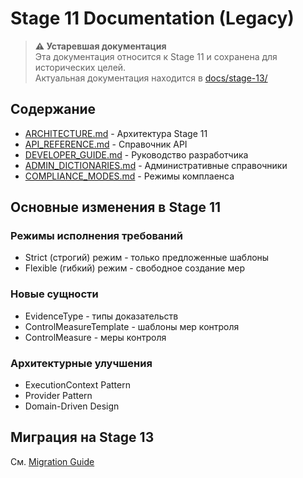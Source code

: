 # Stage 11 Documentation (Legacy)

> **⚠️ Устаревшая документация**  
> Эта документация относится к Stage 11 и сохранена для исторических целей.  
> Актуальная документация находится в [docs/stage-13/](../../stage-13/)

## Содержание

- [ARCHITECTURE.md](./ARCHITECTURE.md) - Архитектура Stage 11
- [API_REFERENCE.md](./API_REFERENCE.md) - Справочник API
- [DEVELOPER_GUIDE.md](./DEVELOPER_GUIDE.md) - Руководство разработчика
- [ADMIN_DICTIONARIES.md](./ADMIN_DICTIONARIES.md) - Административные справочники
- [COMPLIANCE_MODES.md](./COMPLIANCE_MODES.md) - Режимы комплаенса

## Основные изменения в Stage 11

### Режимы исполнения требований
- Strict (строгий) режим - только предложенные шаблоны
- Flexible (гибкий) режим - свободное создание мер

### Новые сущности
- EvidenceType - типы доказательств
- ControlMeasureTemplate - шаблоны мер контроля
- ControlMeasure - меры контроля

### Архитектурные улучшения
- ExecutionContext Pattern
- Provider Pattern
- Domain-Driven Design

## Миграция на Stage 13

См. [Migration Guide](../../stage-13/README.md#migration-from-stage-11)
